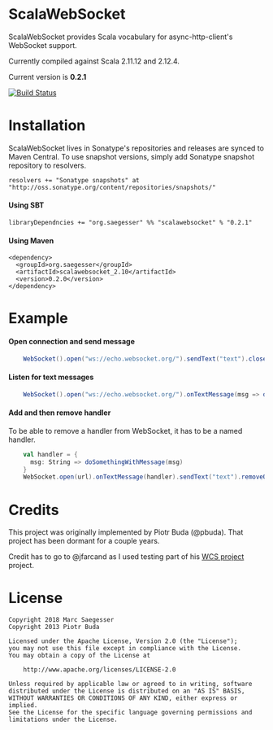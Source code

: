 ScalaWebSocket
==============

ScalaWebSocket provides Scala vocabulary for async-http-client's WebSocket support.

Currently compiled against Scala 2.11.12 and 2.12.4.

Current version is **0.2.1**

[![Build Status](https://travis-ci.org/marcsaegesser/scalawebsocket.png)](https://travis-ci.org/marcsaegesser/scalawebsocket)

Installation
============

ScalaWebSocket lives in Sonatype's repositories and releases are synced to Maven Central. To use snapshot versions,
simply add Sonatype snapshot repository to resolvers.

```
resolvers += "Sonatype snapshots" at "http://oss.sonatype.org/content/repositories/snapshots/"
```

#### Using SBT

```
libraryDependncies += "org.saegesser" %% "scalawebsocket" % "0.2.1"
```

#### Using Maven
```
<dependency>
  <groupId>org.saegesser</groupId>
  <artifactId>scalawebsocket_2.10</artifactId>
  <version>0.2.0</version>
</dependency>
```

Example
=======

#### Open connection and send message

```scala
    WebSocket().open("ws://echo.websocket.org/").sendText("text").close().shutdown()
```

#### Listen for text messages

```scala
    WebSocket().open("ws://echo.websocket.org/").onTextMessage(msg => doSomethingWithMessage(msg))
```

#### Add and then remove handler

To be able to remove a handler from WebSocket, it has to be a named handler.

```scala
    val handler = {
      msg: String => doSomethingWithMessage(msg)
    }
    WebSocket.open(url).onTextMessage(handler).sendText("text").removeOnTextMessage(handler)
```

Credits
=======
This project was originally implemented by Piotr Buda (@pbuda). That project has been dormant for a couple years.

Credit has to go to @jfarcand as I used testing part of his [WCS project](https://github.com/jfarcand/WCS) project.

License
=======
    Copyright 2018 Marc Saegesser
    Copyright 2013 Piotr Buda

    Licensed under the Apache License, Version 2.0 (the "License");
    you may not use this file except in compliance with the License.
    You may obtain a copy of the License at

        http://www.apache.org/licenses/LICENSE-2.0

    Unless required by applicable law or agreed to in writing, software
    distributed under the License is distributed on an "AS IS" BASIS,
    WITHOUT WARRANTIES OR CONDITIONS OF ANY KIND, either express or implied.
    See the License for the specific language governing permissions and
    limitations under the License.
